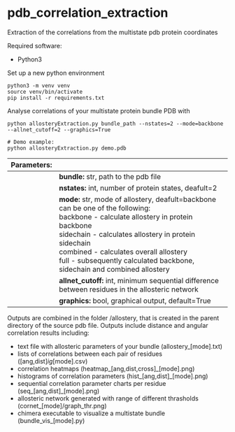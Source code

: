 # pdb_correlation_extraction
Extraction of the correlations from the multistate pdb protein coordinates

Required software:
* Python3

Set up a new python environment
```
python3 -m venv venv
source venv/bin/activate
pip install -r requirements.txt
```

Analyse correlations of your multistate protein bundle PDB with
```
python allosteryExtraction.py bundle_path --nstates=2 --mode=backbone --allnet_cutoff=2 --graphics=True

# Demo example:
python allosteryExtraction.py demo.pdb
```

| Parameters:   |               |
| ------------- | ------------- |
|               | **bundle:** str, path to the pdb file |
|               | **nstates:** int, number of protein states, deafult=2 |
|               | **mode:** str, mode of allostery, deafult=backbone<br>can be one of the following:<br>backbone - calculate allostery in protein backbone<br>sidechain - calculates allostery in protein sidechain<br>combined - calculates overall allostery<br>full - subsequently calculated backbone, sidechain and combined allostery |
|               | **allnet_cutoff:** int, minimum sequential difference between residues in the allosteric network |
|               | **graphics:** bool, graphical output, default=True |

Outputs are combined in the folder /allostery, that is created in the parent directory of the source pdb file.
Outputs include distance and angular correlation results including:
* text file with allosteric parameters of your bundle (allostery_[mode].txt)
* lists of correlations between each pair of residues ([ang,dist]_ig_[mode].csv)
* correlation heatmaps (heatmap_[ang,dist,cross]_[mode].png)
* histograms of correlation parameters (hist_[ang,dist]_[mode].png)
* sequential correlation parameter charts per residue (seq_[ang,dist]_[mode].png)
* allosteric network generated with range of different thrasholds (cornet_[mode]/graph_thr.png)
* chimera executable to visualize a multistate bundle (bundle_vis_[mode].py)
